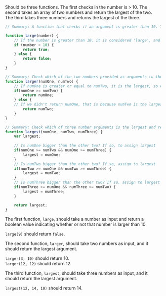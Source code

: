 Should be three functions. The first checks in the number is > 10. The second takes an array of two numbers and return the largest of the two. The third takes three numbers and returns the largest of the three. 

```javascript
// Summary: A function that checks if an argument is greater than 10. The argument is a number and the return type is a boolean. 

function large(number) {
    // If the number is greater than 10, it is considered 'large', and we return true
    if (number > 10) {
	    return true;
    } else {
        return false; 
    }    
}

// Summary: Check which of the two numbers provided as arguments to the function is larger. Return the larger of the two. 
function larger(numOne, numTwo) {
    // If numOne is greater or equal to numTwo, it is the largest, so we return numOne
    if(numOne >= numTwo) {
        return numOne;
    } else {
    // If we didn't return numOne, that is because numTwo is the largest. 
        return numTwo; 
    }
}

// Summary: Check which of three number arguments is the largest and return that number
function largest(numOne, numTwo, numThree) {
    var largest; 
    
    // Is numOne bigger than the other two? If so, to assign largest 
    if(numOne >= numTwo && numOne >= numThree) {
        largest = numOne;
    }
    // Is numTwo bigger than the other two? If so, assign to largest
    if(numTwo >= numOne && numTwo >= numThree) {
        largest = numTwo;
    }
    // Is numThree bigger than the other two? If so, assign to largest
    if(numThree >= numOne && numThree >= numTwo) {
        largest = numThree; 
    }

    return largest; 
}


```

The first function, `large`, should take a number as input and return a boolean value indicating whether or not that number is larger than 10.

`large(9)` should return `false`.

The second function, `larger`, should take two numbers as input, and it should return the largest argument.

`larger(3, 10)` should return 10.  
`larger(12, 12)` should return 12.

The third function, `largest`, should take three numbers as input, and it should return the largest argument.

`largest(12, 14, 10)` should return 14.